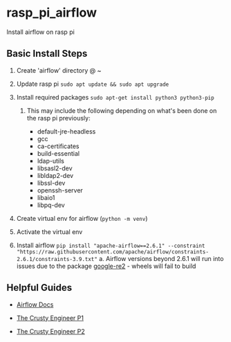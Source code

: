 # rasp_pi_airflow
Install airflow on rasp pi

## Basic Install Steps

1. Create 'airflow' directory @ ~
2. Update rasp pi `sudo apt update && sudo apt upgrade`
3. Install required packages `sudo apt-get install python3 python3-pip`

    1. This may include the following depending on what's been done on the rasp pi previously:

        * default-jre-headless
        * gcc 
        * ca-certificates 
        * build-essential 
        * ldap-utils 
        * libsasl2-dev 
        * libldap2-dev 
        * libssl-dev 
        * openssh-server 
        * libaio1 
        * libpq-dev

4. Create virtual env for airflow (`python -m venv`)
5. Activate the virtual env
6. Install airflow `pip install "apache-airflow==2.6.1" --constraint "https://raw.githubusercontent.com/apache/airflow/constraints-2.6.1/constraints-3.9.txt"`
    a. Airflow versions beyond 2.6.1 will run into issues due to the package [google-re2](https://pypi.org/project/google-re2/) - wheels will fail to build


## Helpful Guides

* [Airflow Docs](https://airflow.apache.org/docs/apache-airflow/stable/start.html)

* [The Crusty Engineer P1](http://www.thecrustyengineer.com/post/setting_up_airflow_on_a_raspberry_pi_4_part_1)

* [The Crusty Engineer P2](http://www.thecrustyengineer.com/post/setting_up_airflow_on_a_raspberry_pi_4_part_2)